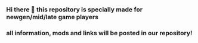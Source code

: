 ### Hi there 👋 this repository is specially made for newgen/mid/late game players
### all information, mods and links will be posted in our repository!

